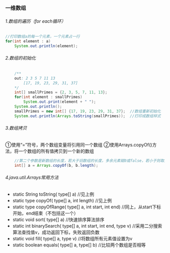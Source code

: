 ### 一维数组

###### 1.数组的遍历（for each循环）

```java
//打印数组a的每一个元素，一个元素占一行
for(int element : a)
	System.out.println(element);
```
###### 2.数组的初始化
```java
	/**
	out: 2 3 5 7 11 13 
		[17, 19, 23, 29, 31, 37]
	*/
	int[] smallPrimes = {2, 3, 5, 7, 11, 13};
	for(int element : smallPrimes)
		System.out.print(element + " ");
	System.out.println();
	smallPrimes = new int[] {17, 19, 23, 29, 31, 37};  //数组重新初始化
	System.out.println(Arrays.toString(smallPrimes));  //打印成数组样式
```
###### 3.数组拷贝
①使用“=”符号，两个数组变量将引用同一个数组
②使用Arrays.copyOf()方法，将一个数组的所有值拷贝到一个新的数组
```java
	//第二个参数是新数组的长度，若大于旧数组的长度，多余元素赋0或false，若小于则取前面的元素
	int[] a = Arrays.copyOf(b, b.length);
```
###### 4.java.util.Arrays常用方法

 - static String toString( type[] a) //见上例
 - static type copyOf( type[] a, int length) //见上例
 - static type copyOfRange( type[] a, int start, int end) //同上，从start下标开始，end结束（不包括这一个）
 - static void sort( type[] a) //快速排序算法排序
 - static int binarySearch( type[] a, int start, int end, type v) //采用二分搜索算法查找值v，成功返回下标，失败返回负数
 - static void fill( type[] a, type v) //将数组所有元素值设置为v
 - static boolean equals( type[] a, type[] b) //比较两个数组是否相等